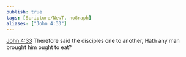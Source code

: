 ```yaml
---
publish: true
tags: [Scripture/NewT, noGraph]
aliases: ["John 4:33"]
---
```

[John 4:33](https://churchofjesuschrist.org/study/scriptures/nt/john/4?lang=eng&id=p33#p33) Therefore said the disciples one to another, Hath any man brought him ought to eat?
